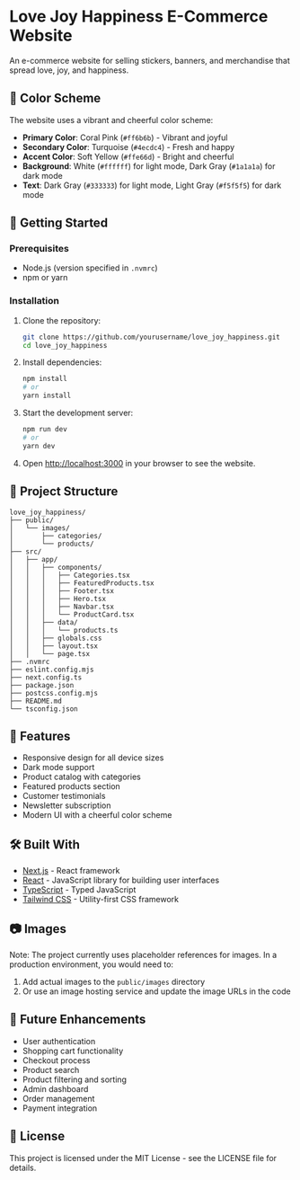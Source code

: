 # Love Joy Happiness E-Commerce Website

An e-commerce website for selling stickers, banners, and merchandise that spread love, joy, and happiness.

## 🎨 Color Scheme

The website uses a vibrant and cheerful color scheme:

- **Primary Color**: Coral Pink (`#ff6b6b`) - Vibrant and joyful
- **Secondary Color**: Turquoise (`#4ecdc4`) - Fresh and happy
- **Accent Color**: Soft Yellow (`#ffe66d`) - Bright and cheerful
- **Background**: White (`#ffffff`) for light mode, Dark Gray (`#1a1a1a`) for dark mode
- **Text**: Dark Gray (`#333333`) for light mode, Light Gray (`#f5f5f5`) for dark mode

## 🚀 Getting Started

### Prerequisites

- Node.js (version specified in `.nvmrc`)
- npm or yarn

### Installation

1. Clone the repository:

   ```bash
   git clone https://github.com/yourusername/love_joy_happiness.git
   cd love_joy_happiness
   ```

2. Install dependencies:

   ```bash
   npm install
   # or
   yarn install
   ```

3. Start the development server:

   ```bash
   npm run dev
   # or
   yarn dev
   ```

4. Open [http://localhost:3000](http://localhost:3000) in your browser to see the website.

## 📁 Project Structure

```
love_joy_happiness/
├── public/
│   └── images/
│       ├── categories/
│       └── products/
├── src/
│   ├── app/
│   │   ├── components/
│   │   │   ├── Categories.tsx
│   │   │   ├── FeaturedProducts.tsx
│   │   │   ├── Footer.tsx
│   │   │   ├── Hero.tsx
│   │   │   ├── Navbar.tsx
│   │   │   └── ProductCard.tsx
│   │   ├── data/
│   │   │   └── products.ts
│   │   ├── globals.css
│   │   ├── layout.tsx
│   │   └── page.tsx
├── .nvmrc
├── eslint.config.mjs
├── next.config.ts
├── package.json
├── postcss.config.mjs
├── README.md
└── tsconfig.json
```

## 📝 Features

- Responsive design for all device sizes
- Dark mode support
- Product catalog with categories
- Featured products section
- Customer testimonials
- Newsletter subscription
- Modern UI with a cheerful color scheme

## 🛠️ Built With

- [Next.js](https://nextjs.org/) - React framework
- [React](https://reactjs.org/) - JavaScript library for building user interfaces
- [TypeScript](https://www.typescriptlang.org/) - Typed JavaScript
- [Tailwind CSS](https://tailwindcss.com/) - Utility-first CSS framework

## 📷 Images

Note: The project currently uses placeholder references for images. In a production environment, you would need to:

1. Add actual images to the `public/images` directory
2. Or use an image hosting service and update the image URLs in the code

## 🔮 Future Enhancements

- User authentication
- Shopping cart functionality
- Checkout process
- Product search
- Product filtering and sorting
- Admin dashboard
- Order management
- Payment integration

## 📄 License

This project is licensed under the MIT License - see the LICENSE file for details.
